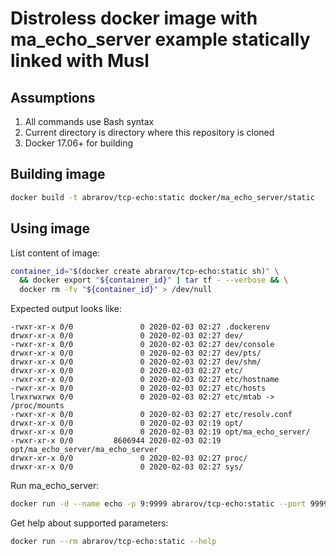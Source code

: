 # Distroless docker image with ma_echo_server example statically linked with Musl

## Assumptions

1. All commands use Bash syntax
1. Current directory is directory where this repository is cloned
1. Docker 17.06+ for building

## Building image

```bash
docker build -t abrarov/tcp-echo:static docker/ma_echo_server/static
```

## Using image

List content of image:

```bash
container_id="$(docker create abrarov/tcp-echo:static sh)" \
  && docker export "${container_id}" | tar tf - --verbose && \
  docker rm -fv "${container_id}" > /dev/null
```

Expected output looks like:

```text
-rwxr-xr-x 0/0               0 2020-02-03 02:27 .dockerenv
drwxr-xr-x 0/0               0 2020-02-03 02:27 dev/
-rwxr-xr-x 0/0               0 2020-02-03 02:27 dev/console
drwxr-xr-x 0/0               0 2020-02-03 02:27 dev/pts/
drwxr-xr-x 0/0               0 2020-02-03 02:27 dev/shm/
drwxr-xr-x 0/0               0 2020-02-03 02:27 etc/
-rwxr-xr-x 0/0               0 2020-02-03 02:27 etc/hostname
-rwxr-xr-x 0/0               0 2020-02-03 02:27 etc/hosts
lrwxrwxrwx 0/0               0 2020-02-03 02:27 etc/mtab -> /proc/mounts
-rwxr-xr-x 0/0               0 2020-02-03 02:27 etc/resolv.conf
drwxr-xr-x 0/0               0 2020-02-03 02:19 opt/
drwxr-xr-x 0/0               0 2020-02-03 02:19 opt/ma_echo_server/
-rwxr-xr-x 0/0         8606944 2020-02-03 02:19 opt/ma_echo_server/ma_echo_server
drwxr-xr-x 0/0               0 2020-02-03 02:27 proc/
drwxr-xr-x 0/0               0 2020-02-03 02:27 sys/
```

Run ma_echo_server:

```bash
docker run -d --name echo -p 9:9999 abrarov/tcp-echo:static --port 9999 --inactivity-timeout 300
```

Get help about supported parameters:

```bash
docker run --rm abrarov/tcp-echo:static --help
```
